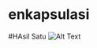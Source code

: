# enkapsulasi
#HAsil Satu
![Alt Text](https://github.com/leo-gaming/Jobsheet-Operator/tree/master/nbproject)
